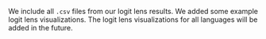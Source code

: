 We include all `.csv` files from our logit lens results. We added some example logit lens visualizations. The logit lens visualizations for all languages will be added in the future.

